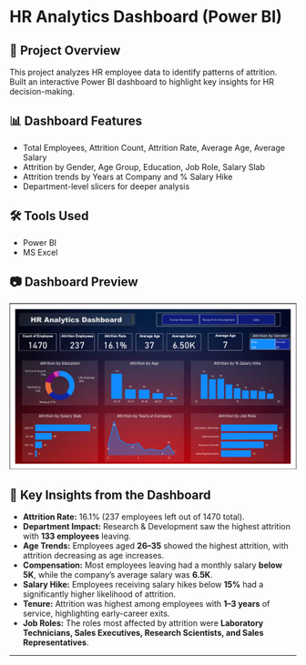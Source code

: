# HR Analytics Dashboard (Power BI)

## 📌 Project Overview
This project analyzes HR employee data to identify patterns of attrition.  
Built an interactive Power BI dashboard to highlight key insights for HR decision-making.

## 📊 Dashboard Features
- Total Employees, Attrition Count, Attrition Rate, Average Age, Average Salary
- Attrition by Gender, Age Group, Education, Job Role, Salary Slab
- Attrition trends by Years at Company and % Salary Hike
- Department-level slicers for deeper analysis

## 🛠 Tools Used
- Power BI
- MS Excel

## 📷 Dashboard Preview
![Dashboard Screenshot](Dashboard.png)

## 🚀 Key Insights from the Dashboard

- **Attrition Rate:** 16.1% (237 employees left out of 1470 total).  
- **Department Impact:** Research & Development saw the highest attrition with **133 employees** leaving.  
- **Age Trends:** Employees aged **26–35** showed the highest attrition, with attrition decreasing as age increases.  
- **Compensation:** Most employees leaving had a monthly salary **below 5K**, while the company’s average salary was **6.5K**.
- **Salary Hike:** Employees receiving salary hikes below **15%** had a significantly higher likelihood of attrition.  
- **Tenure:** Attrition was highest among employees with **1–3 years** of service, highlighting early-career exits.  
- **Job Roles:** The roles most affected by attrition were **Laboratory Technicians, Sales Executives, Research Scientists, and Sales Representatives**.  

---
